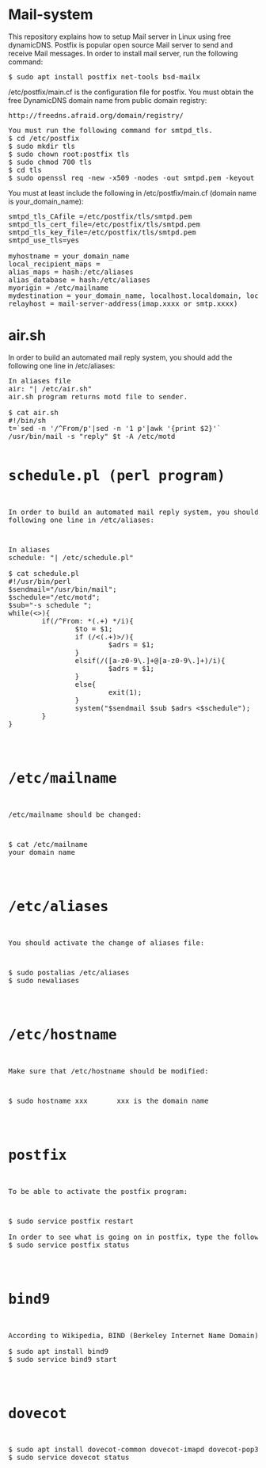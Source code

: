 # Mail-system
This repository explains how to setup Mail server in Linux using free dynamicDNS.
Postfix is popular open source Mail server to send and receive Mail messages. In order to install mail server, run the following command:
<pre>
$ sudo apt install postfix net-tools bsd-mailx
</pre>
/etc/postfix/main.cf is the configuration file for postfix.
You must obtain the free DynamicDNS domain name from public domain registry:
<pre>
http://freedns.afraid.org/domain/registry/
</pre>
<pre>
You must run the following command for smtpd_tls.
$ cd /etc/postfix
$ sudo mkdir tls
$ sudo chown root:postfix tls
$ sudo chmod 700 tls
$ cd tls
$ sudo openssl req -new -x509 -nodes -out smtpd.pem -keyout smtpd.pem -days 3650s:
</pre>
You must at least include the following in /etc/postfix/main.cf (domain name is your_domain_name):
<pre>
smtpd_tls_CAfile =/etc/postfix/tls/smtpd.pem
smtpd_tls_cert_file=/etc/postfix/tls/smtpd.pem
smtpd_tls_key_file=/etc/postfix/tls/smtpd.pem
smtpd_use_tls=yes

myhostname = your_domain_name
local_recipient_maps =
alias_maps = hash:/etc/aliases
alias_database = hash:/etc/aliases
myorigin = /etc/mailname
mydestination = your_domain_name, localhost.localdomain, localhost
relayhost = mail-server-address(imap.xxxx or smtp.xxxx)
</pre>

# air.sh
In order to build an automated mail reply system, you should add the following one line in /etc/aliases:
<pre>
In aliases file
air: "| /etc/air.sh"
air.sh program returns motd file to sender.

$ cat air.sh
#!/bin/sh
t=`sed -n '/^From/p'|sed -n '1 p'|awk '{print $2}'`
/usr/bin/mail -s "reply" $t -A /etc/motd </dev/null
</pre>

# schedule.pl (perl program)
In order to build an automated mail reply system, you should add the following one line in /etc/aliases:
<pre>
In aliases
schedule: "| /etc/schedule.pl"

$ cat schedule.pl 
#!/usr/bin/perl
$sendmail="/usr/bin/mail";
$schedule="/etc/motd";
$sub="-s schedule ";
while(<>){
        if(/^From: *(.+) */i){
                $to = $1;
                if (/<(.+)>/){
                        $adrs = $1;
                }
                elsif(/([a-z0-9\.]+@[a-z0-9\.]+)/i){
                        $adrs = $1;
                }
                else{
                        exit(1);
                }
                system("$sendmail $sub $adrs <$schedule");
        }
}
</pre>


# /etc/mailname
/etc/mailname should be changed:
<pre>
$ cat /etc/mailname
your_domain_name
</pre>

# /etc/aliases
You should activate the change of aliases file:
<pre>
$ sudo postalias /etc/aliases
$ sudo newaliases
</pre>

# /etc/hostname
Make sure that /etc/hostname should be modified:
<pre>
$ sudo hostname xxx       xxx is the domain name
</pre>

# postfix
To be able to activate the postfix program:
<pre>
$ sudo service postfix restart

In order to see what is going on in postfix, type the following command:
$ sudo service postfix status
</pre>

# bind9
<pre>
According to Wikipedia, BIND (Berkeley Internet Name Domain) is an implementation of the Domain Name System (DNS) of the Internet. It performs both of the main DNS server roles, acting as an authoritative name server for domains, and acting as a recursive resolver in the network. As of 2015, it is the most widely used domain name server software and is the de facto standard on Unix-like operating systems.

$ sudo apt install bind9
$ sudo service bind9 start
</pre>

# dovecot
<pre>
$ sudo apt install dovecot-common dovecot-imapd dovecot-pop3d
$ sudo service dovecot status
</pre>
